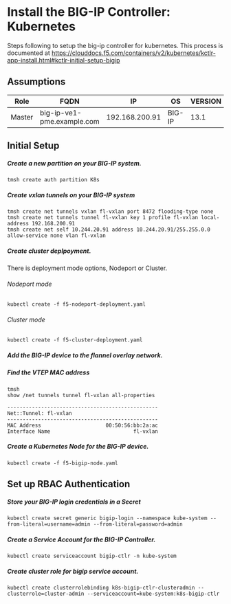 # Install the BIG-IP Controller: Kubernetes 
Steps following to setup the big-ip controller for kubernetes. This process is documented at https://clouddocs.f5.com/containers/v2/kubernetes/kctlr-app-install.html#kctlr-initial-setup-bigip

## Assumptions
|Role|FQDN|IP|OS|VERSION|
|----|----|----|----|----|
|Master|big-ip-ve1-pme.example.com|192.168.200.91|BIG-IP|13.1|

## Initial Setup

##### Create a new partition on your BIG-IP system.
```
tmsh create auth partition K8s
```
##### Create vxlan tunnels on your BIG-IP system
```
tmsh create net tunnels vxlan fl-vxlan port 8472 flooding-type none
tmsh create net tunnels tunnel fl-vxlan key 1 profile fl-vxlan local-address 192.168.200.91
tmsh create net self 10.244.20.91 address 10.244.20.91/255.255.0.0 allow-service none vlan fl-vxlan
```

##### Create cluster deplpoyment.

There is deployment mode options, Nodeport or Cluster.

###### Nodeport mode
```
kubectl create -f f5-nodeport-deployment.yaml
```

###### Cluster mode
```
kubectl create -f f5-cluster-deployment.yaml
```
##### Add the BIG-IP device to the flannel overlay network.
##### Find the VTEP MAC address
```
tmsh
show /net tunnels tunnel fl-vxlan all-properties

-------------------------------------------------
Net::Tunnel: fl-vxlan
-------------------------------------------------
MAC Address                     00:50:56:bb:2a:ac
Interface Name                           fl-vxlan
```
##### Create a Kubernetes Node for the BIG-IP device.
```
kubectl create -f f5-bigip-node.yaml
```

## Set up RBAC Authentication

##### Store your BIG-IP login credentials in a Secret
```
kubectl create secret generic bigip-login --namespace kube-system --from-literal=username=admin --from-literal=password=admin
```
##### Create a Service Account for the BIG-IP Controller.
```
kubectl create serviceaccount bigip-ctlr -n kube-system
```
##### Create cluster role for bigip service account.
```
kubectl create clusterrolebinding k8s-bigip-ctlr-clusteradmin --clusterrole=cluster-admin --serviceaccount=kube-system:k8s-bigip-ctlr
```